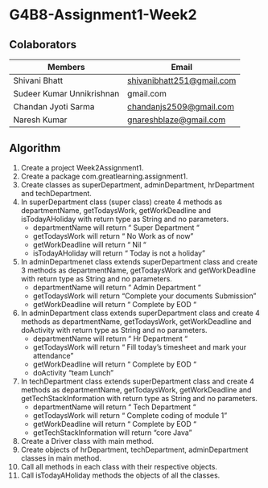 # G4B8-Assignment1-Week2

## Colaborators 
Members | Email
------------- | -------------
Shivani Bhatt  | shivanibhatt251@gmail.com
Sudeer Kumar Unnikrishnan  |  gmail.com
Chandan Jyoti Sarma | chandanjs2509@gmail.com
Naresh Kumar | gnareshblaze@gmail.com

## Algorithm
1. Create a project Week2Assignment1.
2. Create a package com.greatlearning.assignment1.
3. Create classes as superDepartment, adminDepartment, hrDepartment and techDepartment.
4. In superDepartment class (super class) create 4 methods as departmentName, getTodaysWork, getWorkDeadline and  isTodayAHoliday with return type as String and no parameters.
    - departmentName will return “ Super Department “ 
    - getTodaysWork will return “ No Work as of now” 
    - getWorkDeadline will return “ Nil “ 
    - isTodayAHoliday will return “ Today is not a holiday”
5. In adminDepartmenet class extends superDepartment class and create 3 methods as departmentName, getTodaysWork and  getWorkDeadline with return type as String and no parameters.
    - departmentName will return “ Admin Department “ 
    - getTodaysWork will return “Complete your documents Submission” 
    - getWorkDeadline will return “ Complete by EOD “  
6. In adminDepartment class extends superDepartment class and create 4 methods as  departmentName, getTodaysWork, getWorkDeadline and doActivity  with return type as String and no parameters.
    - departmentName will return “ Hr Department “ 
    - getTodaysWork will return “ Fill today’s timesheet and mark your attendance”
    - getWorkDeadline will return “ Complete by EOD “ 
    - doActivity “team Lunch” 
7. In techDepartment class extends superDepartment class and create 4 methods as departmentName, getTodaysWork, getWorkDeadline and getTechStackInformation with return type as String and no parameters.
    - departmentName will return “ Tech Department “ 
    - getTodaysWork will return “ Complete coding of module 1” 
    - getWorkDeadline will return “ Complete by EOD “ 
    - getTechStackInformation will return “core Java”
8. Create a Driver class with main method.
9. Create objects of hrDepartment, techDepartment, adminDepartment classes in main method.
10. Call all methods in each class with their respective objects.
11. Call  isTodayAHoliday methods the objects of all the classes.

